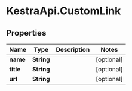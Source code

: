 # KestraApi.CustomLink

## Properties

Name | Type | Description | Notes
------------ | ------------- | ------------- | -------------
**name** | **String** |  | [optional] 
**title** | **String** |  | [optional] 
**url** | **String** |  | [optional] 



